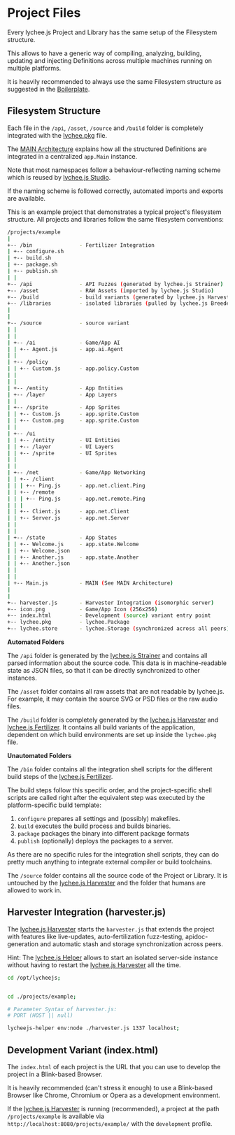 
# Project Files

Every lychee.js Project and Library has the
same setup of the Filesystem structure.

This allows to have a generic way of compiling,
analyzing, building, updating and injecting
Definitions across multiple machines running
on multiple platforms.

It is heavily recommended to always use the
same Filesystem structure as suggested in
the [Boilerplate](https://github.com/Artificial-Engineering/lycheejs/tree/development/projects/boilerplate).


## Filesystem Structure

Each file in the `/api`, `/asset`, `/source` and
`/build` folder is completely integrated with the
[lychee.pkg](./Package-Format.md) file.

The [MAIN Architecture](./MAIN.md) explains how
all the structured Definitions are integrated in
a centralized `app.Main` instance.

Note that most namespaces follow a behaviour-reflecting
naming scheme which is reused by [lychee.js Studio](../software-bots/lycheejs-studio.md).

If the naming scheme is followed correctly, automated
imports and exports are available.


This is an example project that demonstrates a
typical project's filesystem structure. All projects
and libraries follow the same filesystem conventions:

```bash
/projects/example
|
+-- /bin               - Fertilizer Integration
| +-- configure.sh
| +-- build.sh
| +-- package.sh
| +-- publish.sh
| |
+-- /api               - API Fuzzes (generated by lychee.js Strainer)
+-- /asset             - RAW Assets (imported by lychee.js Studio)
+-- /build             - build variants (generated by lychee.js Harvester)
+-- /libraries         - isolated libraries (pulled by lychee.js Breeder)
|
|
+-- /source            - source variant
| |
| |
| +-- /ai              - Game/App AI
| | +-- Agent.js       - app.ai.Agent
| |
| +-- /policy
| | +-- Custom.js      - app.policy.Custom
| |
| |
| +-- /entity          - App Entities
| +-- /layer           - App Layers
| |
| +-- /sprite          - App Sprites
| | +-- Custom.js      - app.sprite.Custom
| | +-- Custom.png     - app.sprite.Custom
| |
| +-- /ui
| | +-- /entity        - UI Entities
| | +-- /layer         - UI Layers
| | +-- /sprite        - UI Sprites
| |
| |
| +-- /net             - Game/App Networking
| | +-- /client
| | | +-- Ping.js      - app.net.client.Ping
| | +-- /remote
| | | +-- Ping.js      - app.net.remote.Ping
| | |
| | +-- Client.js      - app.net.Client
| | +-- Server.js      - app.net.Server
| |
| |
| +-- /state           - App States
| | +-- Welcome.js     - app.state.Welcome
| | +-- Welcome.json
| | +-- Another.js     - app.state.Another
| | +-- Another.json
| |
| |
| +-- Main.js          - MAIN (See MAIN Architecture)
|
|
+-- harvester.js       - Harvester Integration (isomorphic server)
+-- icon.png           - Game/App Icon (256x256)
+-- index.html         - Development (source) variant entry point
+-- lychee.pkg         - lychee.Package
+-- lychee.store       - lychee.Storage (synchronized across all peers)
```

**Automated Folders**

The `/api` folder is generated by the [lychee.js Strainer](../software-bots/lycheejs-strainer.md)
and contains all parsed information about the source code.
This data is in machine-readable state as JSON files, so
that it can be directly synchronized to other instances.

The `/asset` folder contains all raw assets that are not
readable by lychee.js. For example, it may contain the
source SVG or PSD files or the raw audio files.

The `/build` folder is completely generated by the
[lychee.js Harvester](../software-bots/lycheejs-harvester.md)
and [lychee.js Fertilizer](../software-bots/lycheejs-fertilizer.md).
It contains all build variants of the application,
dependent on which build environments are set up inside
the `lychee.pkg` file.

**Unautomated Folders**

The `/bin` folder contains all the integration shell
scripts for the different build steps of the
[lychee.js Fertilizer](../software-bots/lycheejs-fertilizer.md).

The build steps follow this specific order, and the
project-specific shell scripts are called right after
the equivalent step was executed by the platform-specific
build template:

1. `configure` prepares all settings and (possibly) makefiles.
2. `build` executes the build process and builds binaries.
3. `package` packages the binary into different package formats
4. `publish` (optionally) deploys the packages to a server.

As there are no specific rules for the integration shell
scripts, they can do pretty much anything to integrate
external compiler or build toolchains.

The `/source` folder contains all the source code of
the Project or Library. It is untouched by the [lychee.js Harvester](../software-bots/lycheejs-harvester.md)
and the folder that humans are allowed to work in.


## Harvester Integration (harvester.js)

The [lychee.js Harvester](../software-bots/lycheejs-harvester.md)
starts the `harvester.js` that extends the project
with features like live-updates, auto-fertilization
fuzz-testing, apidoc-generation and automatic
stash and storage synchronization across peers.

Hint: The [lychee.js Helper](../software-bots/lycheejs-helper.md)
allows to start an isolated server-side instance
without having to restart the [lychee.js Harvester](../software-bots/lycheejs-harvester.md)
all the time.


```bash
cd /opt/lycheejs;


cd ./projects/example;

# Parameter Syntax of harvester.js:
# PORT (HOST || null)

lycheejs-helper env:node ./harvester.js 1337 localhost;
```


## Development Variant (index.html)

The `index.html` of each project is the URL that
you can use to develop the project in a Blink-based
Browser.

It is heavily recommended (can't stress it enough)
to use a Blink-based Browser like Chrome, Chromium
or Opera as a development environment.


If the [lychee.js Harvester](../software-bots/lycheejs-harvester.md)
is running (recommended), a project at the path
`/projects/example` is available via
`http://localhost:8080/projects/example/` with
the `development` profile.

